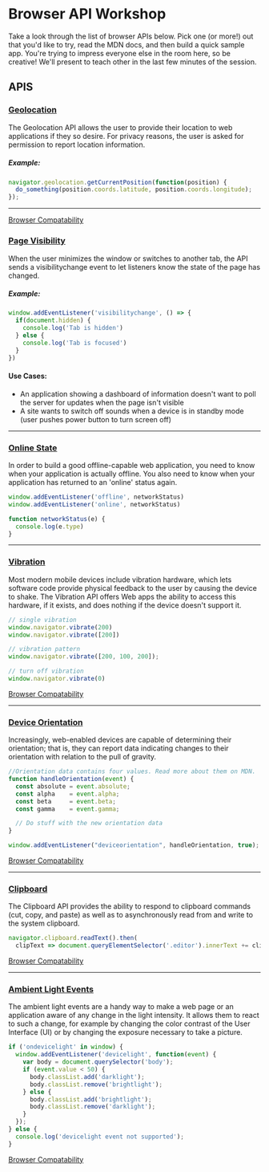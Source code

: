 # Browser API Workshop
Take a look through the list of browser APIs below. Pick one (or more!) out that you'd like to try, read the MDN docs, and then build a quick sample app. You're trying to impress everyone else in the room here, so be creative! We'll present to teach other in the last few minutes of the session.

## APIS

### [Geolocation](https://developer.mozilla.org/en-US/docs/Web/API/Geolocation_API)
The Geolocation API allows the user to provide their location to web applications if they so desire. For privacy reasons, the user is asked for permission to report location information.

##### Example:
```javascript
navigator.geolocation.getCurrentPosition(function(position) {
  do_something(position.coords.latitude, position.coords.longitude);
});
```

-----

[Browser Compatability](https://developer.mozilla.org/en-US/docs/Web/API/Geolocation_API#Browser_compatibility)

### [Page Visibility](https://developer.mozilla.org/en-US/docs/Web/API/Page_Visibility_API)

When the user minimizes the window or switches to another tab, the API sends a visibilitychange event to let listeners know the state of the page has changed.

##### Example:
```javascript
window.addEventListener('visibilitychange', () => {
  if(document.hidden) {
    console.log('Tab is hidden')
  } else {
    console.log('Tab is focused')
  }
})
```

#### Use Cases:
* An application showing a dashboard of information doesn't want to poll the server for updates when the page isn't visible
* A site wants to switch off sounds when a device is in standby mode (user pushes power button to turn screen off)

-----

### [Online State](https://developer.mozilla.org/en-US/docs/Web/API/NavigatorOnLine/Online_and_offline_events)
In order to build a good offline-capable web application, you need to know when your application is actually offline. You also need to know when your application has returned to an 'online' status again.

```javascript
window.addEventListener('offline', networkStatus)
window.addEventListener('online', networkStatus)

function networkStatus(e) {
  console.log(e.type)
}
```

-----

### [Vibration](https://developer.mozilla.org/en-US/docs/Web/API/Vibration_API)
Most modern mobile devices include vibration hardware, which lets software code provide physical feedback to the user by causing the device to shake. The Vibration API offers Web apps the ability to access this hardware, if it exists, and does nothing if the device doesn't support it.

```javascript
// single vibration
window.navigator.vibrate(200)
window.navigator.vibrate([200])

// vibration pattern
window.navigator.vibrate([200, 100, 200]);

// turn off vibration
window.navigator.vibrate(0)
```

[Browser Compatability](https://developer.mozilla.org/en-US/docs/Web/API/Vibration_API#Browser_compatibility)

-----

### [Device Orientation](https://developer.mozilla.org/en-US/docs/Web/API/Detecting_device_orientation)
Increasingly, web-enabled devices are capable of determining their orientation; that is, they can report data indicating changes to their orientation with relation to the pull of gravity. 

```javascript
//Orientation data contains four values. Read more about them on MDN.
function handleOrientation(event) {
  const absolute = event.absolute;
  const alpha    = event.alpha;
  const beta     = event.beta;
  const gamma    = event.gamma;

  // Do stuff with the new orientation data
}

window.addEventListener("deviceorientation", handleOrientation, true);
```

[Browser Compatability](https://developer.mozilla.org/en-US/docs/Web/API/Detecting_device_orientation#Browser_compatibility)

-----

### [Clipboard](https://developer.mozilla.org/en-US/docs/Web/API/Clipboard_API)
The Clipboard API provides the ability to respond to clipboard commands (cut, copy, and paste) as well as to asynchronously read from and write to the system clipboard. 

```javascript
navigator.clipboard.readText().then(
  clipText => document.queryElementSelector('.editor').innerText += clipText);
```

[Browser Compatability](https://developer.mozilla.org/en-US/docs/Web/API/Clipboard_API#Browser_compatibility)

-----

### [Ambient Light Events](https://developer.mozilla.org/en-US/docs/Web/API/Ambient_Light_Events)
The ambient light events are a handy way to make a web page or an application aware of any change in the light intensity. It allows them to react to such a change, for example by changing the color contrast of the User Interface (UI) or by changing the exposure necessary to take a picture.

```javascript
if ('ondevicelight' in window) {
  window.addEventListener('devicelight', function(event) {
    var body = document.querySelector('body');
    if (event.value < 50) {
      body.classList.add('darklight');
      body.classList.remove('brightlight');
    } else {
      body.classList.add('brightlight');
      body.classList.remove('darklight');
    }
  });
} else {
  console.log('devicelight event not supported');
}
```

[Browser Compatability](https://developer.mozilla.org/en-US/docs/Web/API/Ambient_Light_Events#Browser_compatibility)
